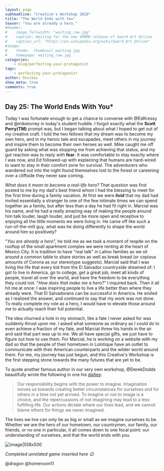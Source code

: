 ```yaml
---
layout: page
subheadline: "Creative's Workshop 2020"
title: "The World Ends with You"
teaser: "You are already a hero."
#header:
#    image_fullwidth: "waiting_raw.jpg"
#    caption: Waiting for the new VRMMO release of Sword Art Online
#    caption_url: "https://en.wikipedia.org/wiki/Sword_Art_Online"
#image:
#    thumb:  thumbnail_waiting.jpg
#    homepage: waiting_raw.jpg
categories:
    - blog/perfecting-your-protagonist
tags:
    - perfecting-your-protagonist
author: Ousikai
show_meta: true
comments: true
---
```

## Day 25: The World Ends With You*

Today I was fortunate enough to get a chance to converse with @EdKressy and @miketorrey in today's student huddle. I forgot exactly what the **Scott Perry(TM)** prompt was,  but I began talking about what I hoped to get out of my creative craft. I told the two fellows that my dream was to become my own hero, and in my heroic tale and escapades, meet others in my journey and inspire them to become their own heroes as well. Mike caught me off guard by asking what was stopping me from achieving that status, and my gut reaction was to reply with **fear**. It was comfortable to stay exactly where I was now, and Ed followed-up with explaining that humans are hard-wired to want to stay in their comfort zone for survival. The adventurers who wandered out into the night found themselves lost to the forest or careening over a cliffside they never saw coming. 

*What does it mean to become a real-life hero?* That question was first posted to me by my dad's best friend whom I had the blessing to meet for the first time during a family vacation. At first we were ***livid*** that my dad had invited essentially a stranger to one of the few intimate times we can spend together as a family, but after less than a day he had fit right in. Marcial was his name, and he had a really amazing way of making the people around him talk louder, laugh louder, and just be more open and receptive to enjoying all the little moments we were living in. He came off like such a run-of-the-mill guy, what was he doing differently to shape the world around him so positively? 

"*You are already a hero*", he told me as we took a moment of respite on the rooftop of the small apartment complex we were renting at the heart of Mexico City. It is tradition to have "real talk" in Latino families as we sit around a common table to share stories as well as break bread (or copious amounts of Corona as our stereotype suggests). Marcial said that I was living the life that every kid from the El Salvador countryside dreamed of: I got to live in America, go to college, get a great job, meet all kinds of people, travel all over the world, and have the freedom to be everything they could not. "*How does that make me a hero?*" I inquired back. Then it all hit me at once: I was inspiring people to live a life better than where they already were. That El Salvadorans can be successful in America. He smiled as I realized the answer, and continued to say that my work was not done. To really complete my role as a hero, I would have to elevate those around me to actually reach their full potential. 

The idea churned a hole in my stomach, like a fate I never asked for was suddenly thrust upon me. I asked what someone as ordinary as I could do to even achieve a fraction of my fate, and Marcial threw his hands in the air and said that part was up to me. We all have special gifts, we just have to figure out how to use them. For Marcial, he is working on a website with my dad so that the people of their hometown in Lolotique have an outlet to communicate with their American counterparts and the wilder world around them. For me, my journey has just begun, and this Creative's Workshop is the first stepping stone towards the many futures that are yet to be. 

To quote another famous author in our very own workshop, @DerekDodds beautifully wrote the following in one his [dailies](https://pro2.akimbo.com/t/derek-dodds-dailies-reaching-in/26972/66?u=mtfallsvr):

>  Our responsibility begins with the power to imagine. Imagination moves us towards creating better circumstances for ourselves and for others in a time not yet arrived. To imagine or not to image is a choice, and the repercussions of not imagining may lead to a less fulfilling life. Our actions dictate where our lives lead, and we cannot blame others for things we never imagined.

The lives we live can only be as big or small as we imagine ourselves to be. Whether we are the hero of our hometown, our countrymen, our family, our friends, or no one in particular, it all comes down to one focal point: our understanding of ourselves, and that the world ends with you. 

![image|558x500](upload://yrZebPqzThW1gt7uuKCvqQrp1ym.jpeg) 

*Completed unrelated game inserted here :wink:* 

@dragon @homeroom11
